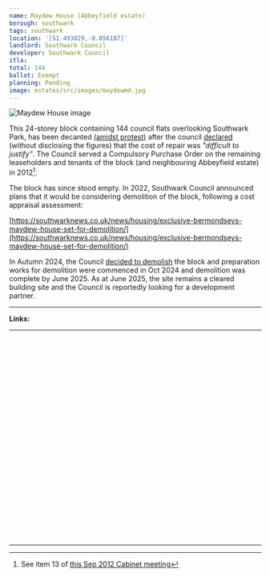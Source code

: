 ```yaml
---
name: Maydew House (Abbeyfield estate)
borough: southwark
tags: southwark
location: '[51.493029,-0.056187]'
landlord: Southwark Council
developer: Southwark Council
itla: 
total: 144
ballot: Exempt
planning: Pending
image: estates/src/images/maydewmd.jpg
---
```

![Maydew House image](src/images/maydewmd.jpg)

This 24-storey block containing 144 council flats overlooking Southwark Park, has been decanted [(amidst protest)](https://www.facebook.com/pages/Save-Maydew-House/316012601837) after the council [declared](https://www.southwarknews.co.uk/00,news,20152,440,00.htm) (without disclosing the figures) that the cost of repair was _"difficult to justify"_. The Council served a Compulsory Purchase Order on the remaining leaseholders and tenants of the block (and neighbouring Abbeyfield estate) in 2012[^1].

The block has since stood empty. In 2022, Southwark Council announced plans that it would be considering demolition of the block, following a cost appraisal assessment:

[https://southwarknews.co.uk/news/housing/exclusive-bermondseys-maydew-house-set-for-demolition/](https://southwarknews.co.uk/news/housing/exclusive-bermondseys-maydew-house-set-for-demolition/)

In Autumn 2024, the Council [decided to demolish](https://southwarknews.co.uk/area/bermondsey/bermondsey-council-estate-block-pulled-down-after-15-million-spent-before-failed-refurbishment/) the block and preparation works for demolition were commenced in Oct 2024 and demolition was complete by June 2025. As at June 2025, the site remains a cleared building site and the Council is reportedly looking for a development partner.

---

__Links:__

[^1]: See item 13 of [this Sep 2012 Cabinet meeting](https://moderngov.southwark.gov.uk/ieListDocuments.aspx?CId=302&MId=4246&Ver=4) 

[^2]: See paragraph 132 of [this November 2014 Cabinet report](https://moderngov.southwark.gov.uk/documents/s49973/Report%20Qtr%202%202014-15%20Capital%20Monitor.pdf)


---

<!------------THE CODE BELOW RENDERS THE MAP - DO NOT EDIT! ---------------------------->

<div id="map" style="width: 100%; height: 400px;"></div>

<script>
  var map = L.map('map').setView({{ location }}, 13);
  L.tileLayer('https://tile.openstreetmap.org/{z}/{x}/{y}.png', {
  maxZoom: 19,
attribution: '&copy; <a href="http://www.openstreetmap.org/copyright">OpenStreetMap</a>'
}).addTo(map);
var circle = L.circle({{ location }}, {
    color: 'red',
    fillColor: '#f03',
    fillOpacity: 0.5,
    radius: 500
}).addTo(map);
</script>

---
